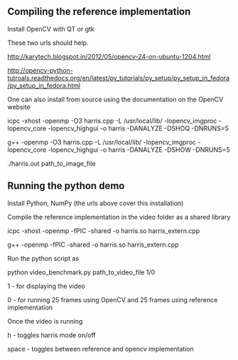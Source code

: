 Compiling the reference implementation
--------------------------------------
Install OpenCV with QT or gtk

These two urls should help. 

http://karytech.blogspot.in/2012/05/opencv-24-on-ubuntu-1204.html

http://opencv-python-tutroals.readthedocs.org/en/latest/py_tutorials/py_setup/py_setup_in_fedora/py_setup_in_fedora.html

One can also install from source using the documentation on the OpenCV website

icpc -xhost -openmp -O3 harris.cpp -L /usr/local/lib/ -lopencv_imgproc -lopencv_core -lopencv_highgui -o harris -DANALYZE -DSHOQ -DNRUNS=5

g++ -openmp -O3 harris.cpp -L /usr/local/lib/ -lopencv_imgproc -lopencv_core -lopencv_highgui -o harris -DANALYZE -DSHOW -DNRUNS=5

./harris.out path_to_image_file

Running the python demo
-----------------------
Install Python, NumPy (the urls above cover this installation) 

Compile the reference implementation in the video folder as a shared library

icpc -xhost -openmp -fPIC -shared -o harris.so harris_extern.cpp

g++ -openmp -fPIC -shared -o harris.so harris_extern.cpp

Run the python script as

python video_benchmark.py path_to_video_file 1/0

1 - for displaying the video

0 - for running 25 frames using OpenCV and 25 frames using reference implementation

Once the video is running
 
h - toggles harris mode on/off

space - toggles between reference and opencv implementation
